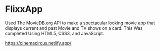 # FlixxApp
Used The MovieDB.org API to make a spectacular looking movie app that displays current and past Movie and TV shows on a card. This Was completed Using HTML5, CSS3, and JavaScript. 

https://cinemacircus.netlify.app/
